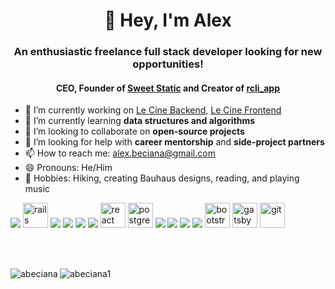  <h1 align="center">👋 Hey, I'm Alex</h1>

<h3 align="center">An enthusiastic freelance full stack developer looking for new opportunities!</h3>
<h4 align="center">CEO, Founder of <a href="https://www.sweetstatic.com">Sweet Static</a> and Creator of <a href="https://rubygems.org/gems/rcli_app">rcli_app</a></h4>

- 🔭 I’m currently working on <a href="https://github.com/abeciana1/le-cine-backend">Le Cine Backend</a>, <a href="https://github.com/abeciana1/le-cine-frontend">Le Cine Frontend</a>
- 🌱 I’m currently learning <strong>data structures and algorithms</strong>
- 👯 I’m looking to collaborate on <strong>open-source projects</strong>
- 🤔 I’m looking for help with <strong>career mentorship</strong> and <strong>side-project partners</strong>
- 📫 How to reach me: <a href="mailto:alex.beciana@gmail.com">alex.beciana@gmail.com</a>
- 😄 Pronouns: He/Him
- 🎨 Hobbies: Hiking, creating Bauhaus designs, reading, and playing music
<!-- - ⚡ Fun fact: ... -->
<!-- - 💬 Ask me about ... -->

<!-- 
<h4>📝 Blog Posts</h4>

 -->
 <p align="left">
 <img src="https://img.icons8.com/color/48/000000/ruby-programming-language.png"/>
 <img src="https://devicons.github.io/devicon/devicon.git/icons/rails/rails-original-wordmark.svg" alt="rails" width="40" height="40"/>
 <img src="https://img.icons8.com/color/48/000000/ruby-gem.png"/>
 <img src="https://img.icons8.com/color/48/000000/html-5.png"/>
 <img src="https://img.icons8.com/color/48/000000/css3.png"/>
 <img src="https://img.icons8.com/color/48/000000/javascript.png"/>
 <img src="https://devicons.github.io/devicon/devicon.git/icons/react/react-original-wordmark.svg" alt="react" width="40" height="40"/>
 <img src="https://devicons.github.io/devicon/devicon.git/icons/postgresql/postgresql-original-wordmark.svg" alt="postgresql" width="40" height="40"/> 
 <img src="https://img.icons8.com/color/48/000000/adobe-photoshop.png"/>
 <img src="https://img.icons8.com/color/48/000000/adobe-illustrator.png"/>
 <img src="https://img.icons8.com/color/48/000000/adobe-xd.png"/>
 <img src="https://img.icons8.com/color/48/000000/adobe-indesign.png"/>
 <img src="https://devicons.github.io/devicon/devicon.git/icons/bootstrap/bootstrap-plain.svg" alt="bootstrap" width="40" height="40"/>
 <img src="https://www.vectorlogo.zone/logos/gatsbyjs/gatsbyjs-icon.svg" alt="gatsby" width="40" height="40"/> 
 <img src="https://www.vectorlogo.zone/logos/git-scm/git-scm-icon.svg" alt="git" width="40" height="40"/>
 </p>
<br />
<br />
 <!-- <p>&nbsp;<img align="center" src="https://github-readme-stats.vercel.app/api?username=abeciana1&show_icons=true" alt="abeciana" /></p> -->
 <p><img align="left" src="https://github-readme-stats.vercel.app/api/top-langs/?username=abeciana1&layout=compact&hide=html" alt="abeciana" /></p>
<p><img align="center" src="https://github-readme-stats.vercel.app/api?username=abeciana1&show_icons=true" alt="abeciana1" /></p>

